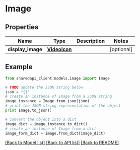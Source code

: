 # Image


## Properties
Name | Type | Description | Notes
------------ | ------------- | ------------- | -------------
**display_image** | [**VideoIcon**](VideoIcon.md) |  | [optional] 

## Example

```python
from sharedapi_client.models.image import Image

# TODO update the JSON string below
json = "{}"
# create an instance of Image from a JSON string
image_instance = Image.from_json(json)
# print the JSON string representation of the object
print Image.to_json()

# convert the object into a dict
image_dict = image_instance.to_dict()
# create an instance of Image from a dict
image_form_dict = image.from_dict(image_dict)
```
[[Back to Model list]](../README.md#documentation-for-models) [[Back to API list]](../README.md#documentation-for-api-endpoints) [[Back to README]](../README.md)


